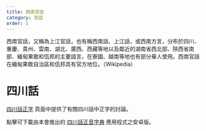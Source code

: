 ```yaml
---
title: 西南官話
category: 官話
order: 1
---
```

西南官話，又稱為上江官話，也有稱西南話、上江話，或西南方言，分布於四川、重慶、貴州、雲南、湖北、廣西、西藏等地以及鄰近的湖南省西北部、陝西省南部、緬甸果敢和佤邦的主要語言，在寮國、越南等地也有部分華人使用。西南官話在緬甸果敢自治區和佤邦具有官方地位。（Wikipedia）



# 四川話

[四川話正字](http://dialect.zttofficial.com/SzechuaneseCharacters/) 頁面中提供了有關四川話中正字的討論。

點擊可下載由本會推出的 [四川話正音字典](https://play.google.com/store/apps/details?id=com.szechwaneselexicon) 應用程式之安卓版。
